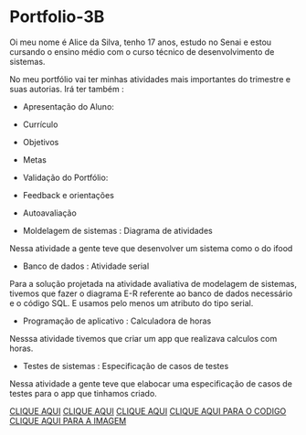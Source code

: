 # Portfolio-3B
Oi meu nome é Alice da Silva, tenho 17 anos, estudo no Senai e estou cursando o ensino médio com o curso técnico de desenvolvimento de sistemas.

No meu portfólio vai ter minhas atividades mais importantes do trimestre e suas autorias.
Irá ter também :
* Apresentação do Aluno:
* Currículo
* Objetivos
* Metas
* Validação do Portfólio:
* Feedback e orientações
* Autoavaliação 

* Moldelagem de sistemas : Diagrama de atividades

Nessa atividade a gente teve que desenvolver um sistema como o do ifood

* Banco de dados : Atividade serial

Para a solução projetada na atividade avaliativa de modelagem de sistemas, tivemos que fazer o diagrama E-R referente ao banco de dados necessário e o código SQL. E usamos pelo menos um atributo do tipo serial.

* Programação de aplicativo : Calculadora de horas 

Nesssa atividade tivemos que criar um app que realizava calculos com horas.

* Testes de sistemas : Especificação de casos de testes

Nessa atividade a gente teve que elabocar uma especificação de casos de testes para o app que tinhamos criado.

[CLIQUE AQUI](Programação-de-sistema/Calculadora-de-Horas.pdf)
[CLIQUE AQUI](Moldelagem-de-sistemas/ifood.png)
[CLIQUE AQUI](Testes-de-sistema/Especificaçãoattv.pdf)
[CLIQUE AQUI PARA O CODIGO](Banco-de-dados/SQLiteatvdd.sql)
[CLIQUE AQUI PARA A IMAGEM](Banco-de-dados/trabalho.png)

